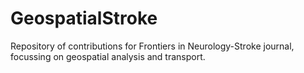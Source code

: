 # GeospatialStroke

Repository of contributions for Frontiers in Neurology-Stroke journal, focussing on geospatial analysis and transport. 


